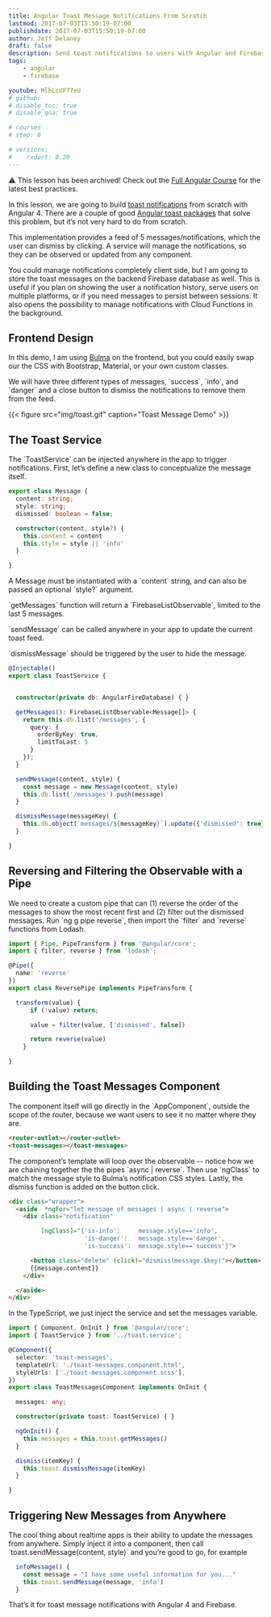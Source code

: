 ```yaml
---
title: Angular Toast Message Notifications From Scratch
lastmod: 2017-07-03T15:50:19-07:00
publishdate: 2017-07-03T15:50:19-07:00
author: Jeff Delaney
draft: false
description: Send toast notifications to users with Angular and Firebase.
tags: 
    - angular
    - firebase

youtube: MlbLcUF77eU
# github: 
# disable_toc: true
# disable_qna: true

# courses
# step: 0

# versions:
#    rxdart: 0.20
---
```


⚠️ This lesson has been archived! Check out the [Full Angular Course](/courses/angular) for the latest best practices. 

<p>In this lesson, we are going to build <a href="https://ux.stackexchange.com/questions/11998/what-is-a-toast-notification">toast notifications</a> from scratch with Angular 4. There are a couple of good <a href="https://www.npmjs.com/package/angular2-toaster">Angular toast packages</a> that solve this problem, but it’s not very hard to do from scratch. </p>

<p>This implementation provides a feed of 5 messages/notifications, which the user can dismiss by clicking. A service will manage the notifications, so they can be observed or updated from any component. </p>

<p>You could manage notifications completely client side, but I am going to store the toast messages on the backend Firebase database as well. This is useful if you plan on showing the user a notification history, serve users on multiple platforms, or if you need messages to persist between sessions. It also opens the possibility to manage notifications with Cloud Functions in the background.</p>

## Frontend Design

<p>In this demo, I am using <a href="http://bulma.io/documentation/elements/notification/">Bulma</a> on the frontend, but you could easily swap our the CSS with Bootstrap, Material, or your own custom classes. </p>

<p>We will have three different types of messages, `success`, `info`, and `danger` and a close button to dismiss the notifications to remove them from the feed. </p>

{{< figure src="img/toast.gif" caption="Toast Message Demo" >}}

## The Toast Service

<p>The `ToastService` can be injected anywhere in the app to trigger notifications. First, let’s define a new class to conceptualize the message itself.</p>

```typescript
export class Message {
  content: string;
  style: string;
  dismissed: boolean = false;

  constructor(content, style?) {
    this.content = content
    this.style = style || 'info'
  }

}
```

<p>A Message must be instantiated with a `content` string, and can also be passed an optional `style?` argument. </p>

<p>`getMessages` function will return a `FirebaseListObservable`, limited to the last 5 messages. </p>

<p>`sendMessage` can be called anywhere in your app to update the current toast feed. </p>

<p>`dismissMessage` should be triggered by the user to hide the message.</p>

```typescript
@Injectable()
export class ToastService {


  constructor(private db: AngularFireDatabase) { }

  getMessages(): FirebaseListObservable<Message[]> {
    return this.db.list('/messages', {
      query: {
        orderByKey: true,
        limitToLast: 5
      }
    });
  }

  sendMessage(content, style) {
    const message = new Message(content, style)
    this.db.list('/messages').push(message)
  }

  dismissMessage(messageKey) {
    this.db.object(`messages/${messageKey}`).update({'dismissed': true})
  }

}
```

## Reversing and Filtering the Observable with a Pipe

<p>We need to create a custom pipe that can (1) reverse the order of the messages to show the most recent first and (2) filter out the dismissed messages. Run `ng g pipe reverse`, then import the `filter` and `reverse` functions from Lodash. </p>


```typescript
import { Pipe, PipeTransform } from '@angular/core';
import { filter, reverse } from 'lodash';

@Pipe({
  name: 'reverse'
})
export class ReversePipe implements PipeTransform {

  transform(value) {
      if (!value) return;

      value = filter(value, ['dismissed', false])

      return reverse(value)
    }

}
```

## Building the Toast Messages Component

<p>The component itself will go directly in the `AppComponent`, outside the scope of the router, because we want users to see it no matter where they are. </p>

```html
<router-outlet></router-outlet>
<toast-messages></toast-messages>
```

<p>The component’s template will loop over the observable -- notice how we are chaining together the the pipes `async | reverse`. Then use `ngClass` to match the message style to Bulma’s notification CSS styles. Lastly, the dismiss function is added on the button click. </p>

```html
<div class="wrapper">
  <aside  *ngFor="let message of messages | async | reverse">
    <div class="notification"

         [ngClass]="{'is-info':     message.style=='info',
                     'is-danger':   message.style=='danger',
                     'is-success':  message.style=='success'}">

      <button class="delete" (click)="dismiss(message.$key)"></button>
      {{message.content}}
    </div>

  </aside>
</div>
```

<p>In the TypeScript, we just inject the service and set the messages variable. </p>

```typescript
import { Component, OnInit } from '@angular/core';
import { ToastService } from '../toast.service';

@Component({
  selector: 'toast-messages',
  templateUrl: './toast-messages.component.html',
  styleUrls: ['./toast-messages.component.scss'],
})
export class ToastMessagesComponent implements OnInit {

  messages: any;

  constructor(private toast: ToastService) { }

  ngOnInit() {
    this.messages = this.toast.getMessages()
  }

  dismiss(itemKey) {
    this.toast.dismissMessage(itemKey)
  }

}
```

## Triggering New Messages from Anywhere

<p>The cool thing about realtime apps is their ability to update the messages from anywhere. Simply inject it into a component, then call `toast.sendMessage(content, style)` and you’re good to go, for example</p>


```typescript
  infoMessage() {
    const message = "I have some useful information for you..."
    this.toast.sendMessage(message, 'info')
  }
```

<p>That’s it for toast message notifications with Angular 4 and Firebase. </p>